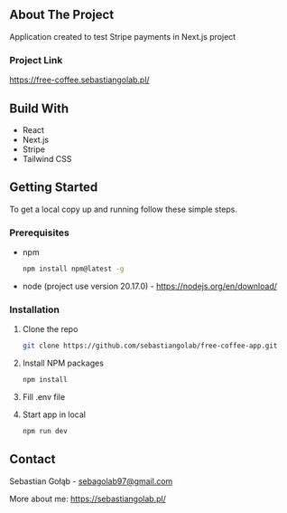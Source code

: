<!-- ABOUT THE PROJECT -->

## About The Project

Application created to test Stripe payments in Next.js project

### Project Link

https://free-coffee.sebastiangolab.pl/

<!-- BUILD WITH -->

## Build With

<ul>
  <li>React</li>
  <li>Next.js</li>
  <li>Stripe</li>
  <li>Tailwind CSS</li>
</ul>

<!-- GETTING STARTED -->

## Getting Started

To get a local copy up and running follow these simple steps.

### Prerequisites

- npm

  ```sh
  npm install npm@latest -g
  ```

- node (project use version 20.17.0) - https://nodejs.org/en/download/

### Installation

1. Clone the repo
   ```sh
   git clone https://github.com/sebastiangolab/free-coffee-app.git
   ```
2. Install NPM packages

   ```sh
   npm install
   ```

3. Fill .env file

4. Start app in local
   ```sh
   npm run dev
   ```

<!-- CONTACT -->

## Contact

Sebastian Gołąb - sebagolab97@gmail.com

More about me: https://sebastiangolab.pl/